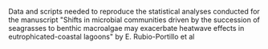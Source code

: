 Data and scripts needed to reproduce the statistical analyses conducted for the manuscript "Shifts in microbial communities driven by the succession of seagrasses to benthic macroalgae may exacerbate heatwave effects in eutrophicated-coastal lagoons" by E. Rubio-Portillo et al
